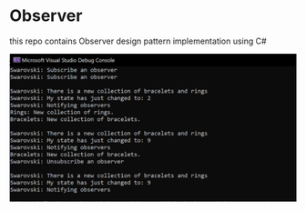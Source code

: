 # Observer
this repo contains Observer design pattern implementation using C#

<img src="https://github.com/AlbandryAlQaseemi/Observer/blob/main/Observer/Capture.PNG" height=260; width=660/>
